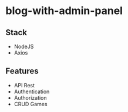 # blog-with-admin-panel

## Stack

- NodeJS
- Axios

## Features

- API Rest
- Authentication
- Authorization
- CRUD Games
